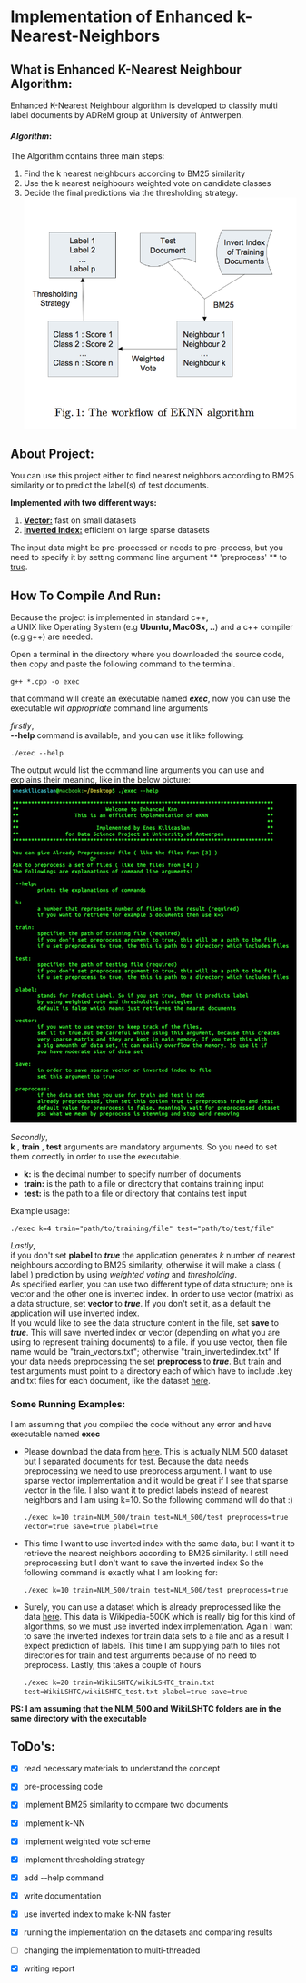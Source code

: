 # Implementation of Enhanced k-Nearest-Neighbors

## What is Enhanced K-Nearest Neighbour Algorithm:

Enhanced K-Nearest Neighbour algorithm is developed to classify multi label documents by ADReM group at University of Antwerpen.

####  *Algorithm*:
The Algorithm contains three main steps:
1. Find the k nearest neighbours according to BM25 similarity
2. Use the k nearest neighbours weighted vote on candidate classes
3. Decide the final predictions via the thresholding strategy.
![Alt text](images/eknn.png?raw=true "Enhanced K-Nearest Neighbour")

## About Project:

You can use this project either to find nearest neighbors according to BM25 similarity or to predict the label(s) of test documents.

**Implemented with two different ways:**

  1. **<u>Vector:</u>** fast on small datasets
  2. **<u>Inverted Index:</u>** efficient on large sparse datasets

The input data might be pre-processed or needs to pre-process, but you need to specify it by setting command line argument ** 'preprocess' ** to <u>true</u>.

## How To Compile And Run:

Because the project is implemented in standard c++, </br>
a UNIX like Operating System (e.g **Ubuntu, MacOSx, ..**) and a c++ compiler (e.g  g++) are needed.

Open a terminal in the directory where you downloaded the source code, then copy and paste the following command to the terminal.

```shell
g++ *.cpp -o exec
```

that command will create an executable named ***exec***, now you can use the executable wit *appropriate* command line arguments

*firstly*, </br>
**--help** command is available, and you can use it like following:

```shell
./exec --help
```

The output would list the command line arguments you can use and explains their meaning, like in the below picture:
![Alt text](images/help_ss.png?raw=true "help")

*Secondly*,</br>
**k** , **train** , **test** arguments are mandatory arguments. So you need to set them correctly in order to use the executable.
- __**k:**__ is the decimal number to specify number of documents
- __**train:**__ is the path to a file or directory that contains training input
- __**test:**__ is the path to a file or directory that contains test input

Example usage:
```shell
./exec k=4 train="path/to/training/file" test="path/to/test/file"
```

*Lastly*, </br>
if you don't set **plabel** to ***_true_*** the application generates *k* number of nearest neighbours according to BM25 similarity, otherwise it will make a class ( label ) prediction by using _weighted voting_ and _thresholding_. </br>
As specified earlier, you can use two different type of data structure; one is vector and the other one is inverted index. In order to use vector (matrix) as a data structure, set **vector** to ***true***. If you don't set it, as a default the application will use inverted index. </br>
If you would like to see the data structure content in the file, set **save** to ***true***. This will save inverted index or vector (depending on what you are using to represent training documents) to a file. if you use vector, then  file name would be "train_vectors.txt"; otherwise "train_invertedindex.txt"
If your data needs preprocessing the set **preprocess** to ***true***. But train and test arguments must point to a directory each of which have to include .key and txt files for each document, like the dataset [here](https://drive.google.com/open?id=0BxSQJpmUf1flN0N0Mmpwc2ZTdDA).


### Some Running Examples:
I am assuming that you compiled the code without any error and have executable named **exec**

- Please download the data from [here](https://drive.google.com/open?id=0BxSQJpmUf1flN0N0Mmpwc2ZTdDA). This is actually NLM_500 dataset but I separated documents for test. Because the data needs preprocessing we need to use preprocess argument. I want to use sparse vector implementation and it would be great if I see that sparse vector in the file. I also want it to predict labels instead of nearest neighbors and I am using k=10. So the following command will do that :)

    ```shell
    ./exec k=10 train=NLM_500/train test=NLM_500/test preprocess=true vector=true save=true plabel=true
    ```

- This time I want to use inverted index with the same data, but I want it to retrieve the nearest neighbors according to BM25 similarity. I still need preprocessing but I don't want to save the inverted index So the following command is exactly what I am looking for:

    ```shell
    ./exec k=10 train=NLM_500/train test=NLM_500/test preprocess=true
    ```

- Surely, you can use a dataset which is already preprocessed like the data [here](https://drive.google.com/open?id=0B3lPMIHmG6vGRmEzVDVkNjBMR3c). This data is Wikipedia-500K which is really big for this kind of algorithms, so we must use inverted index implementation. Again I want to save the inverted indexes for train data sets to a file and as a result I expect prediction of labels. This time I am supplying path to files not directories for train and test arguments because of no need to preprocess. Lastly, this takes a couple of hours

    ```shell
    ./exec k=20 train=WikiLSHTC/wikiLSHTC_train.txt test=WikiLSHTC/wikiLSHTC_test.txt plabel=true save=true
    ```

****PS: I am assuming that the NLM_500 and WikiLSHTC folders are in the same directory with the executable****


## ToDo's:

- [x] read necessary materials to understand the concept

- [x] pre-processing code

- [x] implement BM25 similarity to compare two documents

- [x] implement k-NN

- [x] implement weighted vote scheme

- [x] implement thresholding strategy

- [x] add --help command

- [x] write documentation

- [x] use inverted index to make k-NN faster

- [x] running the implementation on the datasets and comparing results

- [ ] changing the implementation to multi-threaded

- [x] writing report
